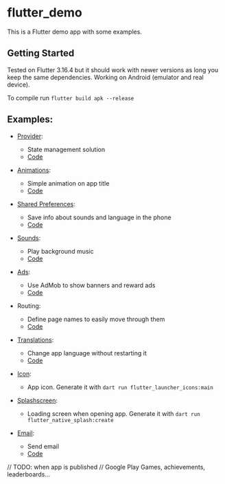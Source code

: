 # flutter_demo

This is a Flutter demo app with some examples.

## Getting Started

Tested on Flutter 3.16.4 but it should work with newer versions as long you keep the same dependencies. Working on Android (emulator and real device).

To compile run `flutter build apk --release`

## Examples:

- [Provider](https://pub.dev/packages/provider):
  - State management solution
  - [Code](https://github.com/erperejildo/flutter_demo/tree/main/lib/providers)

- [Animations](https://pub.dev/packages/animate_do):
  - Simple animation on app title
  - [Code](https://github.com/erperejildo/flutter_demo/blob/main/lib/pages/landing.dart#L121)

- [Shared Preferences](https://docs.flutter.dev/cookbook](https://pub.dev/packages/shared_preferences)https://pub.dev/packages/shared_preferences):
  - Save info about sounds and language in the phone 
  - [Code](https://github.com/erperejildo/flutter_demo/blob/main/lib/pages/options.dart#L24)
 
- [Sounds](https://pub.dev/packages/audioplayers):
  - Play background music 
  - [Code](https://github.com/erperejildo/flutter_demo/blob/main/lib/audio/sounds.dart) 
 
- [Ads](https://pub.dev/packages/google_mobile_ads):
  - Use AdMob to show banners and reward ads  
  - [Code](https://github.com/erperejildo/flutter_demo/blob/main/lib/providers/ads.dart)

- Routing:
  - Define page names to easily move through them  
  - [Code](https://github.com/erperejildo/flutter_demo/blob/main/lib/route_generator.dart)
 
- [Translations](https://pub.dev/packages/flutter_translate):
  - Change app language without restarting it  
  - [Code](https://github.com/erperejildo/flutter_demo/blob/main/lib/pages/options.dart#L49)

- [Icon](https://pub.dev/packages/flutter_launcher_icons):
  - App icon. Generate it with `dart run flutter_launcher_icons:main`
 
- [Splashscreen](https://pub.dev/packages/flutter_native_splash):
  - Loading screen when opening app. Generate it with `dart run flutter_native_splash:create`

- [Email](https://pub.dev/packages/flutter_email_sender):
  - Send email
  - [Code](https://github.com/erperejildo/flutter_demo/blob/main/lib/pages/options.dart#L100)

// TODO: when app is published
// Google Play Games, achievements, leaderboards...

